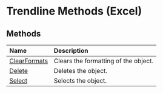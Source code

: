 
# Trendline Methods (Excel)

## Methods



|**Name**|**Description**|
|:-----|:-----|
| [ClearFormats](5519cfa5-4a1f-8880-8f00-a6843a6b57e3.md)|Clears the formatting of the object.|
| [Delete](76b903bc-4d95-d376-f0d0-9b8a52225d22.md)|Deletes the object.|
| [Select](b866a79c-38c1-feb2-e244-31c727e98f46.md)|Selects the object.|

